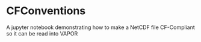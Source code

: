 # CFConventions
A jupyter notebook demonstrating how to make a NetCDF file CF-Compliant so it can be read into VAPOR
